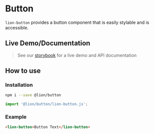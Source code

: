 # Button

`lion-button` provides a button component that is easily stylable and is accessible.

## Live Demo/Documentation

> See our [storybook](http://lion-web-components.netlify.com/?path=/docs/buttons-button) for a live demo and API documentation

## How to use

### Installation

```sh
npm i --save @lion/button
```

```js
import '@lion/button/lion-button.js';
```

### Example

```html
<lion-button>Button Text</lion-button>
```
